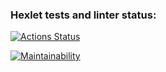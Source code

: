 ### Hexlet tests and linter status:
[![Actions Status](https://github.com/Vlad-disc/frontend-project-44/actions/workflows/hexlet-check.yml/badge.svg)](https://github.com/Vlad-disc/frontend-project-44/actions)

[![Maintainability](https://api.codeclimate.com/v1/badges/ee028627001c9de87d60/maintainability)](https://codeclimate.com/github/Vlad-disc/frontend-project-44/maintainability)